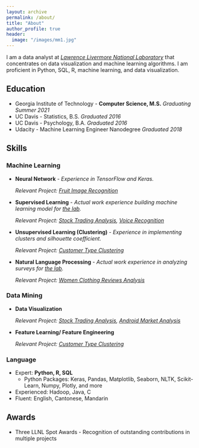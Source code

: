 ```yaml
---
layout: archive
permalink: /about/
title: "About"
author_profile: true
header:
  image: "/images/mm1.jpg"
---
```


I am a data analyst at *[Lawrence Livermore National Laboratory](https://en.wikipedia.org/wiki/Lawrence_Livermore_National_Laboratory)* that concentrates on data visualization and machine learning algorithms. I am proficient in Python, SQL, R, machine learning, and data visualization.

## Education
  * Georgia Institute of Technology - **Computer Science, M.S.**     *Graduating Summer 2021*
  * UC Davis - Statistics, B.S.     *Graduated 2016*
  * UC Davis - Psychology, B.A.     *Graduated 2016*
  * Udacity - Machine Learning Engineer Nanodegree     *Graduated 2018*

## Skills

### Machine Learning

 * **Neural Network** - *Experience in TensorFlow and Keras.*

    *Relevant Project: [Fruit Image Recognition](/fruit_image_recognition/)*

 * **Supervised Learning** - *Actual work experience building machine learning model for [the lab](https://en.wikipedia.org/wiki/Lawrence_Livermore_National_Laboratory).*

    *Relevant Project: [Stock Trading Analysis](/Stock_Market/), [Voice Recognition](/Voice_recognition/)*

 * **Unsupervised Learning (Clustering)** - *Experience in implementing clusters and silhouette coefficient.*

    *Relevant Project: [Customer Type Clustering](/Customer_Type_Clustering/)*

 * **Natural Language Processing** - *Actual work experience in analyzing surveys for [the lab](https://en.wikipedia.org/wiki/Lawrence_Livermore_National_Laboratory).*

    *Relevant Project: [Women Clothing Reviews Analysis](/Women_Clothing_Reviews/)*

### Data Mining
 * **Data Visualization**

    *Relevant Project: [Stock Trading Analysis](/Stock_Market/), [Android Market Analysis](/Android_Market_Analysis/)*

 * **Feature Learning/ Feature Engineering**

    *Relevant Project: [Customer Type Clustering](/Customer_Type_Clustering/)*

### Language
  * Expert: **Python, R, SQL**
    + Python Packages: Keras, Pandas, Matplotlib, Seaborn, NLTK, Scikit-Learn, Numpy, Plotly, and more
  * Experienced: Hadoop, Java, C
  * Fluent: English, Cantonese, Mandarin

## Awards
  * Three LLNL Spot Awards - Recognition of outstanding contributions in multiple projects
